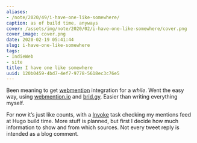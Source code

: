 ```yaml
---
aliases:
- /note/2020/49/i-have-one-like-somewhere/
caption: as of build time, anyways
cover: /assets/img/note/2020/02/i-have-one-like-somewhere/cover.png
cover_image: cover.png
date: 2020-02-19 05:41:44
slug: i-have-one-like-somewhere
tags:
- IndieWeb
- site
title: I have one like somewhere
uuid: 120b0459-4bd7-4ef7-9778-5618ec3c76e5
---
```


Been meaning to get [webmention](https://indieweb.org/Webmention)
integration for a *while*. Went the easy way, using
[webmention.io](https://webmention.io) and [brid.gy](https://brid.gy).
Easier than writing everything myself.

For now it’s just like counts, with a [Invoke](/tag/pyinvoke) task
checking my mentions feed at Hugo build time. More stuff is planned, but
first I decide how much information to show and from which sources. Not
every tweet reply is intended as a blog comment.
